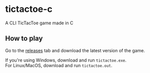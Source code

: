 # tictactoe-c

A CLI TicTacToe game made in C

## How to play

Go to the [releases](https://github.com/diogotcorreia/tictactoe-c/releases) tab and download the latest version of the game.

If you're using Windows, download and run `tictactoe.exe`.  
For Linux/MacOS, download and run `tictactoe.out`.
